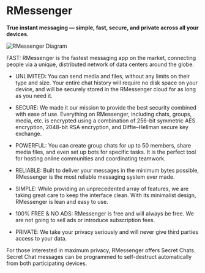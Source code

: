 # RMessenger

**True instant messaging — simple, fast, secure, and private across all your devices.**

![RMessenger Diagram](https://drive.google.com/file/d/1k-Jn-wPVmOnH1YM2w-5zRL_9SB76Kq6O/view?usp=sharing)

FAST: RMessenger is the fastest messaging app on the market, connecting people via a unique, distributed                network of data centers around the globe.

  * UNLIMITED: You can send media and files, without any limits on their type and size. Your entire chat history will require no disk space on your device, and will be securely stored in the RMessenger cloud for as long as you need it.

  * SECURE: We made it our mission to provide the best security combined with ease of use. Everything on RMessenger, including chats, groups, media, etc. is encrypted using a combination of 256-bit symmetric AES encryption, 2048-bit RSA encryption, and Diffie–Hellman secure key exchange.

  * POWERFUL: You can create group chats for up to 50 members, share media files, and even set up bots for specific tasks. It is the perfect tool for hosting online communities and coordinating teamwork.

  * RELIABLE: Built to deliver your messages in the minimum bytes possible, RMessenger is the most reliable messaging system ever made.

  * SIMPLE: While providing an unprecedented array of features, we are taking great care to keep the interface clean. With its minimalist design, RMessenger is lean and easy to use.

  * 100% FREE & NO ADS: RMessenger is free and will always be free. We are not going to sell ads or introduce subscription fees.

  * PRIVATE: We take your privacy seriously and will never give third parties access to your data.

For those interested in maximum privacy, RMessenger offers Secret Chats. Secret Chat messages can be programmed to self-destruct automatically from both participating devices.